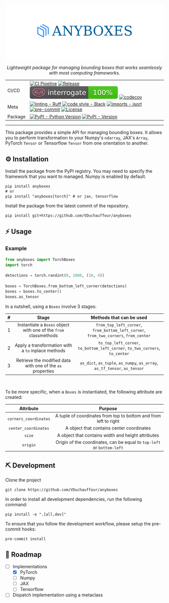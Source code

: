 <div align="center">

![Logo](.github/assets/logo.png)

_Lightweight package for managing bounding boxes that works seamlessly with most computing frameworks._

|         |                                                                                                                                                                                                                                                                                                                                                                                                                                                                                                                                                                                                                                                                             |
| ------- | --------------------------------------------------------------------------------------------------------------------------------------------------------------------------------------------------------------------------------------------------------------------------------------------------------------------------------------------------------------------------------------------------------------------------------------------------------------------------------------------------------------------------------------------------------------------------------------------------------------------------------------------------------------------------- |
| CI/CD   | [![CI Pipeline](https://github.com/VDuchauffour/anyboxes/actions/workflows/ci.yml/badge.svg)](https://github.com/VDuchauffour/anyboxes/actions/workflows/ci.yml) [![Release](https://github.com/VDuchauffour/anyboxes/actions/workflows/release.yml/badge.svg)](https://github.com/VDuchauffour/anyboxes/actions/workflows/release.yml) [![interrogate](.github/assets/badges/interrogate_badge.svg)](https://interrogate.readthedocs.io/en/latest/) [![codecov](https://codecov.io/gh/VDuchauffour/anyboxes/branch/main/graph/badge.svg)](https://codecov.io/gh/VDuchauffour/anyboxes)                                                                                     |
| Meta    | [![linting - Ruff](https://img.shields.io/endpoint?url=https://raw.githubusercontent.com/charliermarsh/ruff/main/assets/badge/v0.json)](https://github.com/charliermarsh/ruff) [![code style - Black](https://img.shields.io/badge/code%20style-black-000000.svg)](https://github.com/psf/black) [![imports - isort](https://img.shields.io/badge/imports-isort-ef8336.svg)](https://github.com/pycqa/isort) [![pre-commit](https://img.shields.io/badge/pre--commit-enabled-brightgreen?logo=pre-commit)](https://github.com/pre-commit/pre-commit) [![License](https://img.shields.io/github/license/VDuchauffour/anyboxes?color=blueviolet)](https://spdx.org/licenses/) |
| Package | [![PyPI - Python Version](https://img.shields.io/pypi/pyversions/anyboxes.svg?logo=python&label=Python&logoColor=gold)](https://pypi.org/project/anyboxes/) [![PyPI - Version](https://img.shields.io/pypi/v/anyboxes.svg?logo=pypi&label=PyPI&logoColor=gold)](https://pypi.org/project/anyboxes/)                                                                                                                                                                                                                                                                                                                                                                         |

</div>

______________________________________________________________________

This package provides a simple API for managing bounding boxes. It allows you to perform transformation to your Numpy's `ndarray`, JAX's `Array`, PyTorch `Tensor` or Tensorflow `Tensor` from one orientation to another.

## ️️⚙️ Installation

Install the package from the PyPI registry. You may need to specify the framework that you want to managed. Numpy is enabled by default.

```shell
pip install anyboxes
# or
pip install "anyboxes[torch]" # or jax, tensorflow
```

Install the package from the latest commit of the repository.

```shell
pip install git+https://github.com/VDuchauffour/anyboxes
```

## ⚡ Usage

### Example

```python
from anyboxes import TorchBoxes
import torch

detections = torch.randint(0, 1000, (10, 4))

boxes = TorchBoxes.from_bottom_left_corner(detections)
boxes = boxes.to_center()
boxes.as_tensor
```

In a nutshell, using a `Boxes` involve 3 stages:

| **#** |                              Stage                               |                               Methods that can be used                               |
| :---: | :--------------------------------------------------------------: | :----------------------------------------------------------------------------------: |
|   1   | Instantiate a `Boxes` object with one of the `from` classmethods | `from_top_left_corner`, `from_bottom_left_corner`, `from_two_corners`, `from_center` |
|   2   |        Apply a transformation with a `to` inplace methods        |     `to_top_left_corner`, `to_bottom_left_corner`, `to_two_corners`, `to_center`     |
|   3   |    Retrieve the modified data with one of the `as` properties    |      `as_dict`, `as_tuple`, `as_numpy`, `as_array`, `as_tf_tensor`, `as_tensor`      |

<br />

To be more specific, when a `Boxes` is instantiated, the following attribute are created:

<div align="center">

|       Attribute       |                                Purpose                                 |
| :-------------------: | :--------------------------------------------------------------------: |
| `corners_coordinates` |    A tuple of coordinates from top to bottom and from left to right    |
| `center_coordinates`  |               A object that contains center coordinates                |
|        `size`         |           A object that contains width and height attributes           |
|       `origin`        | Origin of the coordinates, can be equal to `top-left` or `bottom-left` |

</div>

## ⛏️ Development

Clone the project

```shell
git clone https://github.com/VDuchauffour/anyboxes
```

In order to install all development dependencies, run the following command:

```shell
pip install -e ".[all,dev]"
```

To ensure that you follow the development workflow, please setup the pre-commit hooks:

```shell
pre-commit install
```

## 🧭 Roadmap

- [ ] Implementations
  - [x] PyTorch
  - [ ] Numpy
  - [ ] JAX
  - [ ] Tensorflow
- [ ] Dispatch implementation using a metaclass

